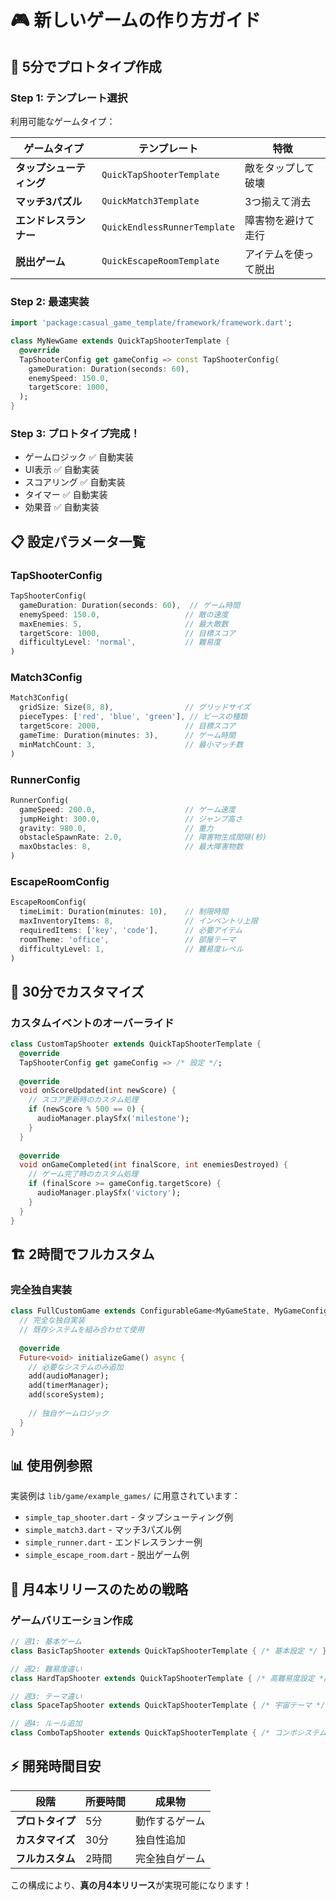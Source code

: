 # 🎮 新しいゲームの作り方ガイド

## 🚀 5分でプロトタイプ作成

### Step 1: テンプレート選択

利用可能なゲームタイプ：

| ゲームタイプ | テンプレート | 特徴 |
|-------------|-------------|------|
| **タップシューティング** | `QuickTapShooterTemplate` | 敵をタップして破壊 |
| **マッチ3パズル** | `QuickMatch3Template` | 3つ揃えて消去 |
| **エンドレスランナー** | `QuickEndlessRunnerTemplate` | 障害物を避けて走行 |
| **脱出ゲーム** | `QuickEscapeRoomTemplate` | アイテムを使って脱出 |

### Step 2: 最速実装

```dart
import 'package:casual_game_template/framework/framework.dart';

class MyNewGame extends QuickTapShooterTemplate {
  @override
  TapShooterConfig get gameConfig => const TapShooterConfig(
    gameDuration: Duration(seconds: 60),
    enemySpeed: 150.0,
    targetScore: 1000,
  );
}
```

### Step 3: プロトタイプ完成！

- ゲームロジック ✅ 自動実装
- UI表示 ✅ 自動実装  
- スコアリング ✅ 自動実装
- タイマー ✅ 自動実装
- 効果音 ✅ 自動実装

## 📋 設定パラメータ一覧

### TapShooterConfig
```dart
TapShooterConfig(
  gameDuration: Duration(seconds: 60),  // ゲーム時間
  enemySpeed: 150.0,                   // 敵の速度
  maxEnemies: 5,                       // 最大敵数
  targetScore: 1000,                   // 目標スコア
  difficultyLevel: 'normal',           // 難易度
)
```

### Match3Config
```dart
Match3Config(
  gridSize: Size(8, 8),                // グリッドサイズ
  pieceTypes: ['red', 'blue', 'green'], // ピースの種類
  targetScore: 2000,                   // 目標スコア
  gameTime: Duration(minutes: 3),      // ゲーム時間
  minMatchCount: 3,                    // 最小マッチ数
)
```

### RunnerConfig
```dart
RunnerConfig(
  gameSpeed: 200.0,                    // ゲーム速度
  jumpHeight: 300.0,                   // ジャンプ高さ
  gravity: 980.0,                      // 重力
  obstacleSpawnRate: 2.0,              // 障害物生成間隔(秒)
  maxObstacles: 8,                     // 最大障害物数
)
```

### EscapeRoomConfig
```dart
EscapeRoomConfig(
  timeLimit: Duration(minutes: 10),    // 制限時間
  maxInventoryItems: 8,                // インベントリ上限
  requiredItems: ['key', 'code'],      // 必要アイテム
  roomTheme: 'office',                 // 部屋テーマ
  difficultyLevel: 1,                  // 難易度レベル
)
```

## 🎨 30分でカスタマイズ

### カスタムイベントのオーバーライド

```dart
class CustomTapShooter extends QuickTapShooterTemplate {
  @override
  TapShooterConfig get gameConfig => /* 設定 */;
  
  @override
  void onScoreUpdated(int newScore) {
    // スコア更新時のカスタム処理
    if (newScore % 500 == 0) {
      audioManager.playSfx('milestone');
    }
  }
  
  @override
  void onGameCompleted(int finalScore, int enemiesDestroyed) {
    // ゲーム完了時のカスタム処理
    if (finalScore >= gameConfig.targetScore) {
      audioManager.playSfx('victory');
    }
  }
}
```

## 🏗 2時間でフルカスタム

### 完全独自実装

```dart
class FullCustomGame extends ConfigurableGame<MyGameState, MyGameConfig> {
  // 完全な独自実装
  // 既存システムを組み合わせて使用
  
  @override
  Future<void> initializeGame() async {
    // 必要なシステムのみ追加
    add(audioManager);
    add(timerManager);
    add(scoreSystem);
    
    // 独自ゲームロジック
  }
}
```

## 📊 使用例参照

実装例は `lib/game/example_games/` に用意されています：

- `simple_tap_shooter.dart` - タップシューティング例
- `simple_match3.dart` - マッチ3パズル例
- `simple_runner.dart` - エンドレスランナー例
- `simple_escape_room.dart` - 脱出ゲーム例

## 🎯 月4本リリースのための戦略

### ゲームバリエーション作成

```dart
// 週1: 基本ゲーム
class BasicTapShooter extends QuickTapShooterTemplate { /* 基本設定 */ }

// 週2: 難易度違い  
class HardTapShooter extends QuickTapShooterTemplate { /* 高難易度設定 */ }

// 週3: テーマ違い
class SpaceTapShooter extends QuickTapShooterTemplate { /* 宇宙テーマ */ }

// 週4: ルール追加
class ComboTapShooter extends QuickTapShooterTemplate { /* コンボシステム */ }
```

## ⚡ 開発時間目安

| 段階 | 所要時間 | 成果物 |
|------|---------|--------|
| **プロトタイプ** | 5分 | 動作するゲーム |
| **カスタマイズ** | 30分 | 独自性追加 |
| **フルカスタム** | 2時間 | 完全独自ゲーム |

この構成により、**真の月4本リリース**が実現可能になります！